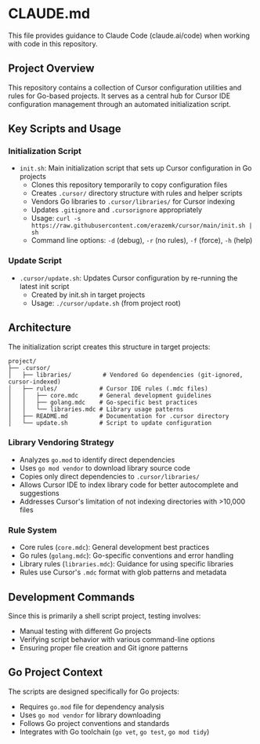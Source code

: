 # CLAUDE.md

This file provides guidance to Claude Code (claude.ai/code) when working with code in this repository.

## Project Overview

This repository contains a collection of Cursor configuration utilities and rules for Go-based projects.
It serves as a central hub for Cursor IDE configuration management through an automated initialization script.

## Key Scripts and Usage

### Initialization Script
- `init.sh`: Main initialization script that sets up Cursor configuration in Go projects
  - Clones this repository temporarily to copy configuration files
  - Creates `.cursor/` directory structure with rules and helper scripts
  - Vendors Go libraries to `.cursor/libraries/` for Cursor indexing
  - Updates `.gitignore` and `.cursorignore` appropriately
  - Usage: `curl -s https://raw.githubusercontent.com/erazemk/cursor/main/init.sh | sh`
  - Command line options: `-d` (debug), `-r` (no rules), `-f` (force), `-h` (help)

### Update Script
- `.cursor/update.sh`: Updates Cursor configuration by re-running the latest init script
  - Created by init.sh in target projects
  - Usage: `./cursor/update.sh` (from project root)

## Architecture

The initialization script creates this structure in target projects:

```
project/
├── .cursor/
│   ├── libraries/         # Vendored Go dependencies (git-ignored, cursor-indexed)
│   ├── rules/            # Cursor IDE rules (.mdc files)
│   │   ├── core.mdc      # General development guidelines  
│   │   ├── golang.mdc    # Go-specific best practices
│   │   └── libraries.mdc # Library usage patterns
│   ├── README.md         # Documentation for .cursor directory
│   └── update.sh         # Script to update configuration
```

### Library Vendoring Strategy
- Analyzes `go.mod` to identify direct dependencies
- Uses `go mod vendor` to download library source code  
- Copies only direct dependencies to `.cursor/libraries/`
- Allows Cursor IDE to index library code for better autocomplete and suggestions
- Addresses Cursor's limitation of not indexing directories with >10,000 files

### Rule System
- Core rules (`core.mdc`): General development best practices
- Go rules (`golang.mdc`): Go-specific conventions and error handling
- Library rules (`libraries.mdc`): Guidance for using specific libraries
- Rules use Cursor's `.mdc` format with glob patterns and metadata

## Development Commands

Since this is primarily a shell script project, testing involves:
- Manual testing with different Go projects
- Verifying script behavior with various command-line options
- Ensuring proper file creation and Git ignore patterns

## Go Project Context

The scripts are designed specifically for Go projects:
- Requires `go.mod` file for dependency analysis
- Uses `go mod vendor` for library downloading
- Follows Go project conventions and standards
- Integrates with Go toolchain (`go vet`, `go test`, `go mod tidy`)